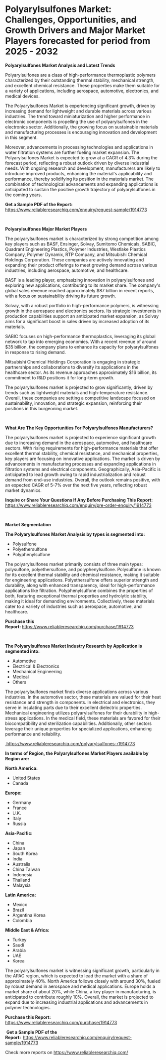 <p><h1>Polyarylsulfones Market: Challenges, Opportunities, and Growth Drivers and Major Market Players forecasted for period from 2025 - 2032</h1></p><p><strong>Polyarylsulfones Market Analysis and Latest Trends</strong></p>
<p><p>Polyarylsulfones are a class of high-performance thermoplastic polymers characterized by their outstanding thermal stability, mechanical strength, and excellent chemical resistance. These properties make them suitable for a variety of applications, including aerospace, automotive, electronics, and medical devices.</p><p>The Polyarylsulfones Market is experiencing significant growth, driven by increasing demand for lightweight and durable materials across various industries. The trend toward miniaturization and higher performance in electronic components is propelling the use of polyarylsulfones in the electronics sector. Additionally, the growing focus on sustainable materials and manufacturing processes is encouraging innovation and development in this segment.</p><p>Moreover, advancements in processing technologies and applications in water filtration systems are further fueling market expansion. The Polyarylsulfones Market is expected to grow at a CAGR of 4.3% during the forecast period, reflecting a robust outlook driven by diverse industrial needs. With ongoing research and development, manufacturers are likely to introduce improved products, enhancing the material's applicability and performance, thereby solidifying its position in the materials market. The combination of technological advancements and expanding applications is anticipated to sustain the positive growth trajectory of polyarylsulfones in the coming years.</p></p>
<p><strong>Get a Sample PDF of the Report:&nbsp;</strong> <a href="https://www.reliableresearchiq.com/enquiry/request-sample/1914773?utm_campaign=2757&utm_medium=2&utm_source=Github&utm_content=ia&utm_term=03042025&utm_id=polyarylsulfones">https://www.reliableresearchiq.com/enquiry/request-sample/1914773</a></p>
<p>&nbsp;</p>
<p><strong>Polyarylsulfones Major Market Players</strong></p>
<p><p>The polyarylsulfones market is characterized by strong competition among key players such as BASF, Ensinger, Solvay, Sumitomo Chemicals, SABIC, Quadrant Engineering Plastics, Polymer Industries, Westlake Plastics Company, Polymer Dynamix, RTP Company, and Mitsubishi Chemical Holdings Corporation. These companies are actively innovating and expanding their product offerings to meet growing demand across various industries, including aerospace, automotive, and healthcare.</p><p>BASF is a leading player, emphasizing innovation in polyarylsulfones and exploring new applications, contributing to its market share. The company's global sales revenue reached approximately $87 billion in recent reports, with a focus on sustainability driving its future growth.</p><p>Solvay, with a robust portfolio in high-performance polymers, is witnessing growth in the aerospace and electronics sectors. Its strategic investments in production capabilities support an anticipated market expansion, as Solvay aims for a significant boost in sales driven by increased adoption of its materials.</p><p>SABIC focuses on high-performance thermoplastics, leveraging its global network to tap into emerging economies. With a recent revenue of around $35 billion, the company plans to enhance its capacity for polyarylsulfones in response to rising demand.</p><p>Mitsubishi Chemical Holdings Corporation is engaging in strategic partnerships and collaborations to diversify its applications in the healthcare sector. As its revenue approaches approximately $16 billion, its commitment to R&D positions it for long-term growth.</p><p>The polyarylsulfones market is projected to grow significantly, driven by trends such as lightweight materials and high-temperature resistance. Overall, these companies are setting a competitive landscape focused on sustainability, innovation, and strategic expansion, reinforcing their positions in this burgeoning market.</p></p>
<p>&nbsp;</p>
<p><strong>What Are The Key Opportunities For Polyarylsulfones Manufacturers?</strong></p>
<p><p>The polyarylsulfones market is projected to experience significant growth due to increasing demand in the aerospace, automotive, and healthcare sectors. With rising requirements for high-performance materials that offer excellent thermal stability, chemical resistance, and mechanical properties, key players are focusing on innovative applications. The market is driven by advancements in manufacturing processes and expanding applications in filtration systems and electrical components. Geographically, Asia-Pacific is anticipated to lead growth owing to rapid industrialization and robust demand from end-use industries. Overall, the outlook remains positive, with an expected CAGR of 5-7% over the next five years, reflecting robust market dynamics.</p></p>
<p><strong>Inquire or Share Your Questions If Any Before Purchasing This Report:</strong> <a href="https://www.reliableresearchiq.com/enquiry/pre-order-enquiry/1914773?utm_campaign=2757&utm_medium=2&utm_source=Github&utm_content=ia&utm_term=03042025&utm_id=polyarylsulfones">https://www.reliableresearchiq.com/enquiry/pre-order-enquiry/1914773</a></p>
<p>&nbsp;</p>
<p><strong>Market Segmentation</strong></p>
<p><strong>The Polyarylsulfones Market Analysis by types is segmented into:</strong></p>
<p><ul><li>Polysulfone</li><li>Polyethersulfone</li><li>Polyphenylsulfone</li></ul></p>
<p><p>The polyarylsulfones market primarily consists of three main types: polysulfone, polyethersulfone, and polyphenylsulfone. Polysulfone is known for its excellent thermal stability and chemical resistance, making it suitable for engineering applications. Polyethersulfone offers superior strength and durability, along with enhanced transparency, ideal for high-performance applications like filtration. Polyphenylsulfone combines the properties of both, featuring exceptional thermal properties and hydrolytic stability, making it ideal for demanding environments. Collectively, these materials cater to a variety of industries such as aerospace, automotive, and healthcare.</p></p>
<p><strong>Purchase this Report:&nbsp;</strong><a href="https://www.reliableresearchiq.com/purchase/1914773?utm_campaign=2757&utm_medium=2&utm_source=Github&utm_content=ia&utm_term=03042025&utm_id=polyarylsulfones">https://www.reliableresearchiq.com/purchase/1914773</a></p>
<p>&nbsp;</p>
<p><strong>The Polyarylsulfones Market Industry Research by Application is segmented into:</strong></p>
<p><ul><li>Automotive</li><li>Electrical & Electronics</li><li>Mechanical Engineering</li><li>Medical</li><li>Others</li></ul></p>
<p><p>The polyarylsulfones market finds diverse applications across various industries. In the automotive sector, these materials are valued for their heat resistance and strength in components. In electrical and electronics, they serve in insulating parts due to their excellent dielectric properties. Mechanical engineering utilizes polyarylsulfones for their durability in high-stress applications. In the medical field, these materials are favored for their biocompatibility and sterilization capabilities. Additionally, other sectors leverage their unique properties for specialized applications, enhancing performance and reliability.</p></p>
<p><a href="https://www.reliableresearchiq.com/polyarylsulfones-r1914773?utm_campaign=2757&utm_medium=2&utm_source=Github&utm_content=ia&utm_term=03042025&utm_id=polyarylsulfones">&nbsp;https://www.reliableresearchiq.com/polyarylsulfones-r1914773</a></p>
<p><strong>In terms of Region, the Polyarylsulfones Market Players available by Region are:</strong></p>
<p>
    <p> <strong> North America: </strong>
        <ul>
            <li>United States</li>
            <li>Canada</li>
        </ul>
        </p> 
    <p> <strong> Europe: </strong>
        <ul>
            <li>Germany</li>
            <li>France</li>
            <li>U.K.</li>
            <li>Italy</li>
            <li>Russia</li>
        </ul>
        </p> 
    <p> <strong> Asia-Pacific: </strong>
        <ul>
            <li>China</li>
            <li>Japan</li>
            <li>South Korea</li>
            <li>India</li>
            <li>Australia</li>
            <li>China Taiwan</li>
            <li>Indonesia</li>
            <li>Thailand</li>
            <li>Malaysia</li>
        </ul>
        </p> 
    <p> <strong> Latin America: </strong>
        <ul>
            <li>Mexico</li>
            <li>Brazil</li>
            <li>Argentina Korea</li>
            <li>Colombia</li>
        </ul>
        </p> 
    <p> <strong> Middle East & Africa: </strong>
        <ul>
            <li>Turkey</li>
            <li>Saudi</li>
            <li>Arabia</li>
            <li>UAE</li>
            <li>Korea</li>
        </ul>
    </p>
    </p>
<p><p>The polyarylsulfones market is witnessing significant growth, particularly in the APAC region, which is expected to lead the market with a share of approximately 40%. North America follows closely with around 30%, fueled by robust demand in aerospace and medical applications. Europe holds a market share of about 20%, while China, a key player in manufacturing, is anticipated to contribute roughly 10%. Overall, the market is projected to expand due to increasing industrial applications and advancements in polymer technologies.</p></p>
<p><strong>Purchase this Report: </strong><a href="https://www.reliableresearchiq.com/purchase/1914773?utm_campaign=2757&utm_medium=2&utm_source=Github&utm_content=ia&utm_term=03042025&utm_id=polyarylsulfones">https://www.reliableresearchiq.com/purchase/1914773</a></p>
<p>&nbsp;<strong>Get a Sample PDF of the Report:&nbsp;&nbsp;</strong><a href="https://www.reliableresearchiq.com/enquiry/request-sample/1914773?utm_campaign=2757&utm_medium=2&utm_source=Github&utm_content=ia&utm_term=03042025&utm_id=polyarylsulfones">https://www.reliableresearchiq.com/enquiry/request-sample/1914773</a></p>
<p><strong></strong></p>
<p>Check more reports on <a href="https://www.reliableresearchiq.com/?utm_campaign=2757&utm_medium=2&utm_source=Github&utm_content=ia&utm_term=03042025&utm_id=polyarylsulfones">https://www.reliableresearchiq.com/</a></p>